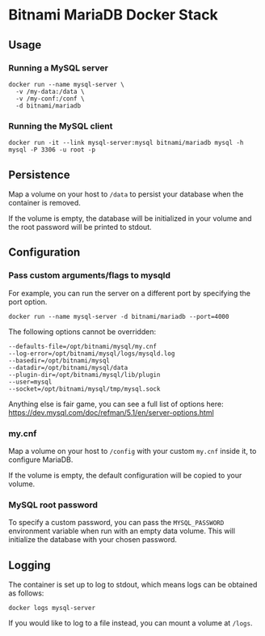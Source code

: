# Bitnami MariaDB Docker Stack

## Usage

### Running a MySQL server
```
docker run --name mysql-server \
  -v /my-data:/data \
  -v /my-conf:/conf \
  -d bitnami/mariadb
```

### Running the MySQL client
```
docker run -it --link mysql-server:mysql bitnami/mariadb mysql -h mysql -P 3306 -u root -p
```

## Persistence

Map a volume on your host to `/data` to persist your database when the container is removed.

If the volume is empty, the database will be initialized in your volume and the root password will
be printed to stdout.

## Configuration

### Pass custom arguments/flags to mysqld

For example, you can run the server on a different port by specifying the port option.

```
docker run --name mysql-server -d bitnami/mariadb --port=4000
```

The following options cannot be overridden:
```
--defaults-file=/opt/bitnami/mysql/my.cnf
--log-error=/opt/bitnami/mysql/logs/mysqld.log
--basedir=/opt/bitnami/mysql
--datadir=/opt/bitnami/mysql/data
--plugin-dir=/opt/bitnami/mysql/lib/plugin
--user=mysql
--socket=/opt/bitnami/mysql/tmp/mysql.sock
```

Anything else is fair game, you can see a full list of options here:
https://dev.mysql.com/doc/refman/5.1/en/server-options.html

### my.cnf

Map a volume on your host to `/config` with your custom `my.cnf` inside it, to configure MariaDB.

If the volume is empty, the default configuration will be copied to your volume.

### MySQL root password

To specify a custom password, you can pass the `MYSQL_PASSWORD` environment variable when run with
an empty data volume. This will initialize the database with your chosen password.

## Logging

The container is set up to log to stdout, which means logs can be obtained as follows:
```
docker logs mysql-server
```

If you would like to log to a file instead, you can mount a volume at `/logs`.
